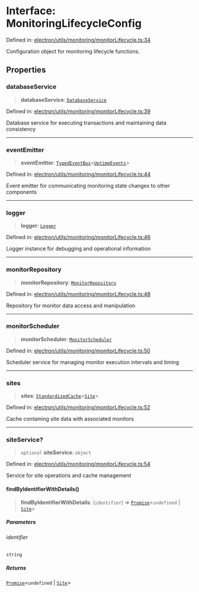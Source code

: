 # Interface: MonitoringLifecycleConfig

Defined in: [electron/utils/monitoring/monitorLifecycle.ts:34](https://github.com/Nick2bad4u/Uptime-Watcher/blob/main/electron/utils/monitoring/monitorLifecycle.ts#L34)

Configuration object for monitoring lifecycle functions.

## Properties

### databaseService

> **databaseService**: [`DatabaseService`](../../../../services/database/DatabaseService/classes/DatabaseService.md)

Defined in: [electron/utils/monitoring/monitorLifecycle.ts:39](https://github.com/Nick2bad4u/Uptime-Watcher/blob/main/electron/utils/monitoring/monitorLifecycle.ts#L39)

Database service for executing transactions and maintaining data
consistency

***

### eventEmitter

> **eventEmitter**: [`TypedEventBus`](../../../../events/TypedEventBus/classes/TypedEventBus.md)\<[`UptimeEvents`](../../../../events/eventTypes/interfaces/UptimeEvents.md)\>

Defined in: [electron/utils/monitoring/monitorLifecycle.ts:44](https://github.com/Nick2bad4u/Uptime-Watcher/blob/main/electron/utils/monitoring/monitorLifecycle.ts#L44)

Event emitter for communicating monitoring state changes to other
components

***

### logger

> **logger**: [`Logger`](../../../interfaces/interfaces/Logger.md)

Defined in: [electron/utils/monitoring/monitorLifecycle.ts:46](https://github.com/Nick2bad4u/Uptime-Watcher/blob/main/electron/utils/monitoring/monitorLifecycle.ts#L46)

Logger instance for debugging and operational information

***

### monitorRepository

> **monitorRepository**: [`MonitorRepository`](../../../../services/database/MonitorRepository/classes/MonitorRepository.md)

Defined in: [electron/utils/monitoring/monitorLifecycle.ts:48](https://github.com/Nick2bad4u/Uptime-Watcher/blob/main/electron/utils/monitoring/monitorLifecycle.ts#L48)

Repository for monitor data access and manipulation

***

### monitorScheduler

> **monitorScheduler**: [`MonitorScheduler`](../../../../services/monitoring/MonitorScheduler/classes/MonitorScheduler.md)

Defined in: [electron/utils/monitoring/monitorLifecycle.ts:50](https://github.com/Nick2bad4u/Uptime-Watcher/blob/main/electron/utils/monitoring/monitorLifecycle.ts#L50)

Scheduler service for managing monitor execution intervals and timing

***

### sites

> **sites**: [`StandardizedCache`](../../../cache/StandardizedCache/classes/StandardizedCache.md)\<[`Site`](../../../../../shared/types/interfaces/Site.md)\>

Defined in: [electron/utils/monitoring/monitorLifecycle.ts:52](https://github.com/Nick2bad4u/Uptime-Watcher/blob/main/electron/utils/monitoring/monitorLifecycle.ts#L52)

Cache containing site data with associated monitors

***

### siteService?

> `optional` **siteService**: `object`

Defined in: [electron/utils/monitoring/monitorLifecycle.ts:54](https://github.com/Nick2bad4u/Uptime-Watcher/blob/main/electron/utils/monitoring/monitorLifecycle.ts#L54)

Service for site operations and cache management

#### findByIdentifierWithDetails()

> **findByIdentifierWithDetails**: (`identifier`) => [`Promise`](https://developer.mozilla.org/docs/Web/JavaScript/Reference/Global_Objects/Promise)\<`undefined` \| [`Site`](../../../../../shared/types/interfaces/Site.md)\>

##### Parameters

###### identifier

`string`

##### Returns

[`Promise`](https://developer.mozilla.org/docs/Web/JavaScript/Reference/Global_Objects/Promise)\<`undefined` \| [`Site`](../../../../../shared/types/interfaces/Site.md)\>
